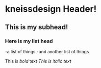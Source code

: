 # kneissdesign Header!
## This is my subhead!

### Here is my list head
-a list of things
-and another list of things

This is *bold* text
_This is italic text_
